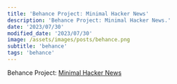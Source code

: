 ```yaml
---
title: 'Behance Project: Minimal Hacker News'
description: 'Behance Project: Minimal Hacker News.'
date: '2023/07/30'
modified_date: '2023/07/30'
image: /assets/images/posts/behance.png
subtitle: 'behance'
tags: 'behance'
---
```


Behance Project: [Minimal Hacker News](https://www.behance.net/gallery/41703583/Minimal-Hacker-News)
